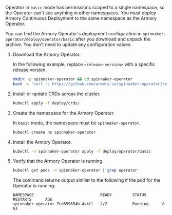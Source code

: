 <!-- this file does not contain H2 etc headings
Hugo does not render headings in included files
-->
Operator in `basic` mode has permissions scoped to a single namespace, so the Operator can't see anything in other namespaces. You must deploy Armory Continuous Deployment to the same namespace as the Armory Operator.

You can find the Armory Operator's deployment configuration in `spinnaker-operator/deploy/operator/basic` after you download and unpack the archive. You don't need to update any configuration values.

1. Download the Armory Operator.

   In the following example, replace `<release-version>` with a specific release version.

   ```bash
   mkdir -p spinnaker-operator && cd spinnaker-operator
   bash -c 'curl -L https://github.com/armory-io/spinnaker-operator/releases/v<release-version>/download/manifests.tgz | tar -xz'
   ```

1. Install or update CRDs across the cluster.

   ```bash
   kubectl apply -f deploy/crds/
   ```

1. Create the namespace for the Armory Operator.

   In `basic` mode, the namespace must be `spinnaker-operator`.

   ```bash
   kubectl create ns spinnaker-operator
   ```

1. Install the Armory Operator.

   ```bash
   kubectl -n spinnaker-operator apply -f deploy/operator/basic
   ```


1. Verify that the Armory Operator is running.

   ```bash
   kubectl get pods -n spinnaker-operator | grep operator
   ```

   The command returns output similar to the following if the pod for the Operator is running:

   ```
   NAMESPACE                             READY         STATUS       RESTARTS      AGE
   spinnaker-operator-7cd659654b-4vktl   2/2           Running      0             6s
   ```
